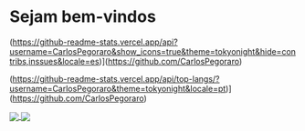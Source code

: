 # Sejam bem-vindos

(https://github-readme-stats.vercel.app/api?username=CarlosPegoraro&show_icons=true&theme=tokyonight&hide=contribs,inssues&locale=es)](https://github.com/CarlosPegoraro)

(https://github-readme-stats.vercel.app/api/top-langs/?username=CarlosPegoraro&theme=tokyonight&locale=pt)](https://github.com/CarlosPegoraro)

<a href="https://github.com/CarlosPegoraro/100Days100Codes">
  <img align="center" src="https://github-readme-stats.vercel.app/api/pin/?username=CarlosPegoraro&repo=100Days100Codes&theme=tokyonight" />
</a>
<a href="https://github.com/CarlosPegoraro/AppMed">
  <img align="center" src="https://github-readme-stats.vercel.app/api/pin/?username=CarlosPegoraro&repo=AppMed&theme=tokyonight" />
</a>
